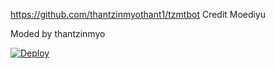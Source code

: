  https://github.com/thantzinmyothant1/tzmtbot
Credit Moediyu

Moded by thantzinmyo

[![Deploy](https://www.herokucdn.com/deploy/button.svg)](https://dashboard.heroku.com/new?template=https://github.com/thantzinmyothant1/tzmtbot)
